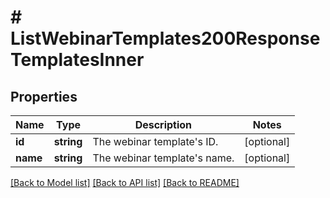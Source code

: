 # # ListWebinarTemplates200ResponseTemplatesInner

## Properties

Name | Type | Description | Notes
------------ | ------------- | ------------- | -------------
**id** | **string** | The webinar template&#39;s ID. | [optional]
**name** | **string** | The webinar template&#39;s name. | [optional]

[[Back to Model list]](../../README.md#models) [[Back to API list]](../../README.md#endpoints) [[Back to README]](../../README.md)
